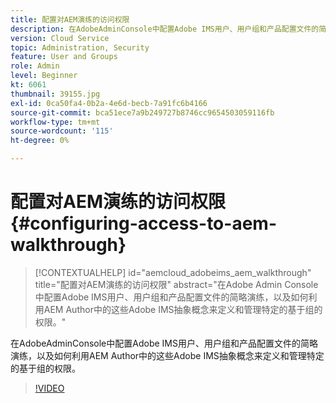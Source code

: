 ```yaml
---
title: 配置对AEM演练的访问权限
description: 在AdobeAdminConsole中配置Adobe IMS用户、用户组和产品配置文件的简略演练，以及如何利用AEM Author中的这些Adobe IMS抽象概念来定义和管理特定的基于组的权限。
version: Cloud Service
topic: Administration, Security
feature: User and Groups
role: Admin
level: Beginner
kt: 6061
thumbnail: 39155.jpg
exl-id: 0ca50fa4-0b2a-4e6d-becb-7a91fc6b4166
source-git-commit: bca51ece7a9b249727b8746cc9654503059116fb
workflow-type: tm+mt
source-wordcount: '115'
ht-degree: 0%

---
```


# 配置对AEM演练的访问权限 {#configuring-access-to-aem-walkthrough}

>[!CONTEXTUALHELP]
>id="aemcloud_adobeims_aem_walkthrough"
>title="配置对AEM演练的访问权限"
>abstract="在Adobe Admin Console中配置Adobe IMS用户、用户组和产品配置文件的简略演练，以及如何利用AEM Author中的这些Adobe IMS抽象概念来定义和管理特定的基于组的权限。"

在AdobeAdminConsole中配置Adobe IMS用户、用户组和产品配置文件的简略演练，以及如何利用AEM Author中的这些Adobe IMS抽象概念来定义和管理特定的基于组的权限。

>[!VIDEO](https://video.tv.adobe.com/v/39155/?quality=12&learn=on)
